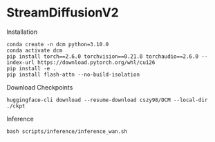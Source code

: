 # StreamDiffusionV2

Installation
```shell
conda create -n dcm python=3.10.0
conda activate dcm
pip install torch==2.6.0 torchvision==0.21.0 torchaudio==2.6.0 --index-url https://download.pytorch.org/whl/cu126
pip install -e .
pip install flash-attn --no-build-isolation
```

Download Checkpoints
```shell
huggingface-cli download --resume-download cszy98/DCM --local-dir ./ckpt
```

Inference
```shell
bash scripts/inference/inference_wan.sh
```